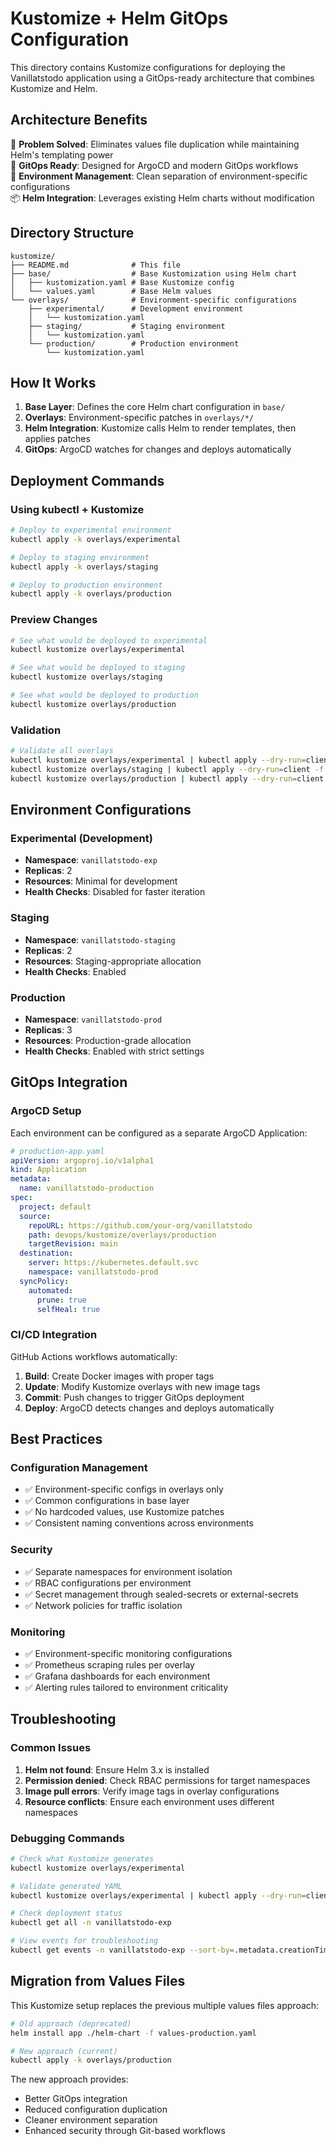 # Kustomize + Helm GitOps Configuration

This directory contains Kustomize configurations for deploying the Vanillatstodo application using a GitOps-ready architecture that combines Kustomize and Helm.

## Architecture Benefits

🎯 **Problem Solved**: Eliminates values file duplication while maintaining Helm's templating power  
🚀 **GitOps Ready**: Designed for ArgoCD and modern GitOps workflows  
🔧 **Environment Management**: Clean separation of environment-specific configurations  
📦 **Helm Integration**: Leverages existing Helm charts without modification

## Directory Structure

```
kustomize/
├── README.md              # This file
├── base/                  # Base Kustomization using Helm chart
│   ├── kustomization.yaml # Base Kustomize config
│   └── values.yaml        # Base Helm values
└── overlays/              # Environment-specific configurations
    ├── experimental/      # Development environment
    │   └── kustomization.yaml
    ├── staging/           # Staging environment
    │   └── kustomization.yaml
    └── production/        # Production environment
        └── kustomization.yaml
```

## How It Works

1. **Base Layer**: Defines the core Helm chart configuration in `base/`
2. **Overlays**: Environment-specific patches in `overlays/*/`
3. **Helm Integration**: Kustomize calls Helm to render templates, then applies patches
4. **GitOps**: ArgoCD watches for changes and deploys automatically

## Deployment Commands

### Using kubectl + Kustomize

```bash
# Deploy to experimental environment
kubectl apply -k overlays/experimental

# Deploy to staging environment
kubectl apply -k overlays/staging

# Deploy to production environment
kubectl apply -k overlays/production
```

### Preview Changes

```bash
# See what would be deployed to experimental
kubectl kustomize overlays/experimental

# See what would be deployed to staging
kubectl kustomize overlays/staging

# See what would be deployed to production
kubectl kustomize overlays/production
```

### Validation

```bash
# Validate all overlays
kubectl kustomize overlays/experimental | kubectl apply --dry-run=client -f -
kubectl kustomize overlays/staging | kubectl apply --dry-run=client -f -
kubectl kustomize overlays/production | kubectl apply --dry-run=client -f -
```

## Environment Configurations

### Experimental (Development)

- **Namespace**: `vanillatstodo-exp`
- **Replicas**: 2
- **Resources**: Minimal for development
- **Health Checks**: Disabled for faster iteration

### Staging

- **Namespace**: `vanillatstodo-staging`
- **Replicas**: 2
- **Resources**: Staging-appropriate allocation
- **Health Checks**: Enabled

### Production

- **Namespace**: `vanillatstodo-prod`
- **Replicas**: 3
- **Resources**: Production-grade allocation
- **Health Checks**: Enabled with strict settings

## GitOps Integration

### ArgoCD Setup

Each environment can be configured as a separate ArgoCD Application:

```yaml
# production-app.yaml
apiVersion: argoproj.io/v1alpha1
kind: Application
metadata:
  name: vanillatstodo-production
spec:
  project: default
  source:
    repoURL: https://github.com/your-org/vanillatstodo
    path: devops/kustomize/overlays/production
    targetRevision: main
  destination:
    server: https://kubernetes.default.svc
    namespace: vanillatstodo-prod
  syncPolicy:
    automated:
      prune: true
      selfHeal: true
```

### CI/CD Integration

GitHub Actions workflows automatically:

1. **Build**: Create Docker images with proper tags
2. **Update**: Modify Kustomize overlays with new image tags
3. **Commit**: Push changes to trigger GitOps deployment
4. **Deploy**: ArgoCD detects changes and deploys automatically

## Best Practices

### Configuration Management

- ✅ Environment-specific configs in overlays only
- ✅ Common configurations in base layer
- ✅ No hardcoded values, use Kustomize patches
- ✅ Consistent naming conventions across environments

### Security

- ✅ Separate namespaces for environment isolation
- ✅ RBAC configurations per environment
- ✅ Secret management through sealed-secrets or external-secrets
- ✅ Network policies for traffic isolation

### Monitoring

- ✅ Environment-specific monitoring configurations
- ✅ Prometheus scraping rules per overlay
- ✅ Grafana dashboards for each environment
- ✅ Alerting rules tailored to environment criticality

## Troubleshooting

### Common Issues

1. **Helm not found**: Ensure Helm 3.x is installed
2. **Permission denied**: Check RBAC permissions for target namespaces
3. **Image pull errors**: Verify image tags in overlay configurations
4. **Resource conflicts**: Ensure each environment uses different namespaces

### Debugging Commands

```bash
# Check what Kustomize generates
kubectl kustomize overlays/experimental

# Validate generated YAML
kubectl kustomize overlays/experimental | kubectl apply --dry-run=client -f -

# Check deployment status
kubectl get all -n vanillatstodo-exp

# View events for troubleshooting
kubectl get events -n vanillatstodo-exp --sort-by=.metadata.creationTimestamp
```

## Migration from Values Files

This Kustomize setup replaces the previous multiple values files approach:

```bash
# Old approach (deprecated)
helm install app ./helm-chart -f values-production.yaml

# New approach (current)
kubectl apply -k overlays/production
```

The new approach provides:

- Better GitOps integration
- Reduced configuration duplication
- Cleaner environment separation
- Enhanced security through Git-based workflows
